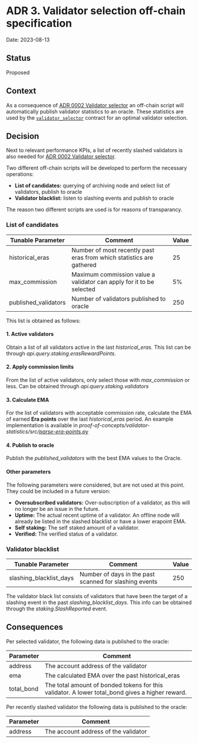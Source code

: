 # ADR 3. Validator selection off-chain specification

Date: 2023-08-13

## Status

Proposed

## Context

As a consequence of [ADR 0002 Validator selector](./0002-validator-selector.md) an off-chain script will automatically publish validator statistics to an oracle.  These statistics are used by the [`validator_selector`](../../contracts/validator_selector/) contract for an optimal validator selection.

## Decision

Next to relevant performance KPIs, a list of recently slashed validators is also needed for [ADR 0002 Validator selector](./0002-validator-selector.md).

Two different off-chain scripts will be developed to perform the necessary operations:
- **List of candidates:** querying of archiving node and select list of validators, publish to oracle
- **Validator blacklist:** listen to slashing events and publish to oracle

The reason two different scripts are used is for reasons of transparancy.

### List of candidates

| Tunable Parameter | Comment | Value |
| --- | --- | --- |
| historical_eras | Number of most recently past eras from which statistics are gathered   | 25 |
| max_commission | Maximum commission value a validator can apply for it to be selected | 5% |
| published_validators | Number of validators published to oracle | 250 |

This list is obtained as follows:

#### 1. Active validators

Obtain a list of all validators active in the last *historical_eras.* This list can be through *api.query.staking.erasRewardPoints*. 

#### 2. Apply commission limits

From the list of active validators, only select those with *max_commission* or less. Can be obtained through *api.query.staking.validators<ValidatorPrefs>*

#### 3. Calculate EMA

For the list of validators with acceptable commission rate, calculate the EMA of earned **Era points** over the last *historical_eras* period. An example implementation is available in *proof-of-concepts/validator-statistics/src/[parse-era-points.py](http://parse-era-points.py/)* 

#### 4. Publish to oracle

Publish the *published_validators* with the best EMA values to the Oracle.

#### Other parameters

The following parameters were considered, but are not used at this point. They could be included in a future version:

- **Oversubscribed validators:** Over-subscription of a validator, as this will no longer be an issue in the future.
- **Uptime:** The actual recent uptime of a validator. An offline node will already be listed in the slashed blacklist or have a lower erapoint EMA.
- **Self staking:** The self staked amount of a validator.
- **Verified:** The verified status of a validator.

### Validator blacklist 

| Tunable Parameter | Comment | Value |
| --- | --- | --- |
| slashing_blacklist_days | Number of days in the past scanned for slashing events | 250 |

The validator black list consists of validators that have been the target of a slashing event in the past *slashing_blacklist_days*. This info can be obtained through the *staking.SlashReported* event.

## Consequences

Per selected validator, the following data is published to the oracle:

| Parameter | Comment |
| --- | --- |
| address | The account address of the validator |
| ema | The calculated EMA over the past historical_eras  |
| total_bond | The total amount of bonded tokens for this validator. A lower total_bond gives a higher reward. |

Per recently slashed validator the following data is published to the oracle:

| Parameter | Comment |
| --- | --- |
| address | The account address of the validator |
